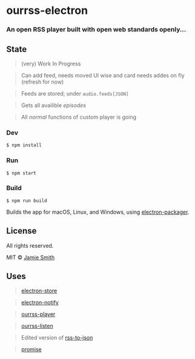 # ourrss-electron
### An open RSS player built with open web standards openly...

## State 
> (very) Work In Progress

> Can add feed, needs moved UI wise and card needs addes on fly (refresh for now)

> Feeds are stored; under ```audio.feeds[JSON]```

> Gets all availible _episodes_

> All _normal_ functions of custom player is going

### Dev

```
$ npm install
```

### Run

```
$ npm start
```

### Build

```
$ npm run build
```

Builds the app for macOS, Linux, and Windows, using [electron-packager](https://github.com/electron-userland/electron-packager).


## License
All rights reserved.

MIT © [Jamie Smith](http://jamiesmiths.com)


## Uses
> [electron-store](https://github.com/sindresorhus/electron-store)

> [electron-notify](https://github.com/hankbao/electron-notify)

> [ourrss-player](https://github.com/dubyajaysmith/ourrss-player)

> [ourrss-listen](https://github.com/dubyajaysmith/ourrss-listen)

> Edited version of [rss-to-json](https://github.com/ayusharma/RSS-to-JSON)

> [promise](https://github.com/then/promise)